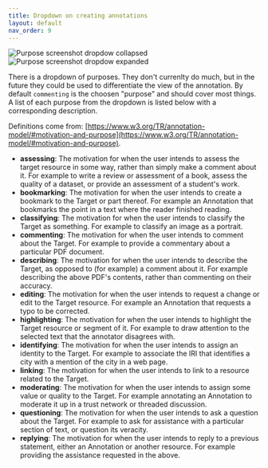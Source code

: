 ```yaml
---
title: Dropdown on creating annotations
layout: default
nav_order: 9
---
```



![Purpose screenshot dropdow collapsed]({{site.baseurl}}/purpose1.png)
![Purpose screenshot dropdow expanded]({{site.baseurl}}/purpose2.png)

There is a dropdown of purposes. They don't currenlty do much, but in the future they could be used to differentiate the view of the annotation.
By default `commenting` is the choosen "purpose" and should cover most things. A list of each purpose from the dropdown is listed below with a corresponding description.


Definitions come from: [https://www.w3.org/TR/annotation-model/#motivation-and-purpose](https://www.w3.org/TR/annotation-model/#motivation-and-purpose).

* **assessing**: The motivation for when the user intends to assess the target resource in some way, rather than simply make a comment about it. For example to write a review or assessment of a book, assess the quality of a dataset, or provide an assessment of a student's work.
* **bookmarking**: The motivation for when the user intends to create a bookmark to the Target or part thereof. For example an Annotation that bookmarks the point in a text where the reader finished reading.
* **classifying**: The motivation for when the user intends to classify the Target as something. For example to classify an image as a portrait.
* **commenting**: The motivation for when the user intends to comment about the Target. For example to provide a commentary about a particular PDF document.
* **describing**: The motivation for when the user intends to describe the Target, as opposed to (for example) a comment about it. For example describing the above PDF's contents, rather than commenting on their accuracy.
* **editing**: The motivation for when the user intends to request a change or edit to the Target resource. For example an Annotation that requests a typo to be corrected.
* **highlighting**: The motivation for when the user intends to highlight the Target resource or segment of it. For example to draw attention to the selected text that the annotator disagrees with.
* **identifying**: The motivation for when the user intends to assign an identity to the Target. For example to associate the IRI that identifies a city with a mention of the city in a web page.
* **linking**: The motivation for when the user intends to link to a resource related to the Target.
* **moderating**: The motivation for when the user intends to assign some value or quality to the Target. For example annotating an Annotation to moderate it up in a trust network or threaded discussion.
* **questioning**: The motivation for when the user intends to ask a question about the Target. For example to ask for assistance with a particular section of text, or question its veracity.
* **replying**: The motivation for when the user intends to reply to a previous statement, either an Annotation or another resource. For example providing the assistance requested in the above.
